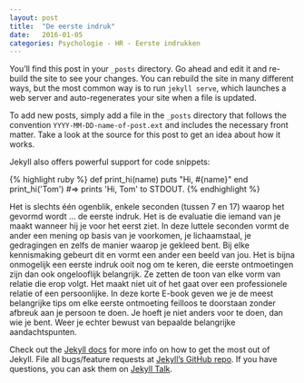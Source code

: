 ```yaml
---
layout: post
title:  "De eerste indruk"
date:   2016-01-05 
categories: Psychologie - HR - Eerste indrukken
---
```



You’ll find this post in your `_posts` directory. Go ahead and edit it and re-build the site to see your changes. You can rebuild the site in many different ways, but the most common way is to run `jekyll serve`, which launches a web server and auto-regenerates your site when a file is updated.

To add new posts, simply add a file in the `_posts` directory that follows the convention `YYYY-MM-DD-name-of-post.ext` and includes the necessary front matter. Take a look at the source for this post to get an idea about how it works.

Jekyll also offers powerful support for code snippets:

{% highlight ruby %}
def print_hi(name)
  puts "Hi, #{name}"
end
print_hi('Tom')
#=> prints 'Hi, Tom' to STDOUT.
{% endhighlight %}

Het is slechts één ogenblik, enkele seconden (tussen 7 en 17) waarop het gevormd wordt …  de eerste indruk. Het is de evaluatie die iemand van je maakt wanneer hij je voor het eerst ziet. In deze luttele seconden vormt de ander een mening op basis van je voorkomen, je lichaamstaal, je gedragingen en zelfs de manier waarop je gekleed bent. 
Bij elke kennismaking gebeurt dit en vormt een ander een beeld van jou. Het is bijna onmogelijk een eerste indruk ooit nog om te keren, die eerste ontmoetingen zijn dan ook ongelooflijk belangrijk. Ze zetten de toon van elke vorm van relatie die erop volgt. Het maakt niet uit of het gaat over een professionele relatie of een persoonlijke. In deze korte E-book geven we je de meest belangrijke tips om elke eerste ontmoeting feilloos te doorstaan zonder afbreuk aan je persoon te doen.
Je hoeft je niet anders voor te doen, dan wie je bent. Weer je echter bewust van bepaalde belangrijke aandachtspunten. 


Check out the [Jekyll docs][jekyll-docs] for more info on how to get the most out of Jekyll. File all bugs/feature requests at [Jekyll’s GitHub repo][jekyll-gh]. If you have questions, you can ask them on [Jekyll Talk][jekyll-talk].

[jekyll-docs]: http://jekyllrb.com/docs/home
[jekyll-gh]:   https://github.com/jekyll/jekyll
[jekyll-talk]: https://talk.jekyllrb.com/
